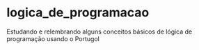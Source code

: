 # logica_de_programacao
Estudando e relembrando alguns conceitos básicos de lógica de programação usando o Portugol
